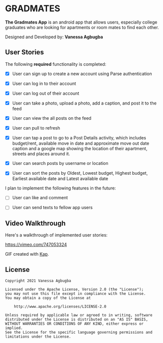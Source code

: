 # GRADMATES

**The Gradmates App** is an android app that allows users, especially college graduates who are looking for apartments or room mates to find each other.


Designed and Developed by: **Vanessa Agbugba**


## User Stories

The following **required** functionality is completed:

* [x] User can sign up to create a new account using Parse authentication
* [x] User can log in to their account
* [x] User can log out of their account
* [x] User can take a photo, upload a photo, add a caption, and post it to the feed
* [x] User can view the all posts on the feed
* [x] User can pull to refresh
* [x] User can tap a post to go to a Post Details activity, which includes budget/rent, available move in date and approximate move out date caption and a google map showing the location of their apartment, streets and places around it.
* [x] User can search posts by username or location
* [x] User can sort the posts by Oldest, Lowest budget, Highest budget, Earliest available date and Latest available date


I plan to implement the following features in the future:

* [ ] User can like and comment
* [ ] User can send texts to fellow app users


## Video Walkthrough

Here's a walkthrough of implemented user stories:

https://vimeo.com/747053324 

GIF created with [Kap](https://getkap.co/).


## License

    Copyright 2021 Vanessa Agbugba

    Licensed under the Apache License, Version 2.0 (the "License");
    you may not use this file except in compliance with the License.
    You may obtain a copy of the License at

        http://www.apache.org/licenses/LICENSE-2.0

    Unless required by applicable law or agreed to in writing, software
    distributed under the License is distributed on an "AS IS" BASIS,
    WITHOUT WARRANTIES OR CONDITIONS OF ANY KIND, either express or implied.
    See the License for the specific language governing permissions and
    limitations under the License.
